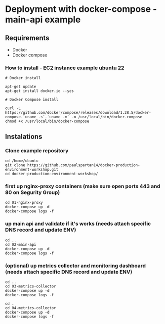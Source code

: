 # Deployment with docker-compose - main-api example


## Requirements
- Docker
- Docker compose

### How to install - EC2 instance example ubuntu 22

```
# Docker install

apt-get update
apt-get install docker.io --yes

# Docker Compose install

curl -L https://github.com/docker/compose/releases/download/1.28.5/docker-compose-`uname -s`-`uname -m` -o /usr/local/bin/docker-compose
chmod +x /usr/local/bin/docker-compose
```

## Instalations

### Clone example repository

```
cd /home/ubuntu
git clone https://github.com/paulspartan14/docker-production-environment-workshop.git
cd docker-production-environment-workshop/
```

### first up nginx-proxy containers (make sure open ports 443 and 80 on Segurity Group)

```
cd 01-nginx-proxy
docker-compose up -d
docker-compose logs -f
```

### up main api and validate if it's works (needs attach specific DNS record and update ENV)

```
cd ..
cd 02-main-api
docker-compose up -d
docker-compose logs -f
```

### (optional) up metrics collector and monitoring dashboard (needs attach specific DNS record and update ENV)

```
cd ..
cd 03-metrics-collector
docker-compose up -d
docker-compose logs -f

cd .
cd 04-metrics-collector
docker-compose up -d
docker-compose logs -f

```
